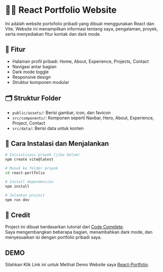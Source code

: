 # 🧑‍💻 React Portfolio Website

Ini adalah website portofolio pribadi yang dibuat menggunakan React dan Vite. Website ini menampilkan informasi tentang saya, pengalaman, proyek, serta menyediakan fitur kontak dan dark mode.

## 📄 Fitur

- Halaman profil pribadi: Home, About, Experience, Projects, Contact
- Navigasi antar bagian
- Dark mode toggle
- Responsive design
- Struktur komponen modular

## 🗂️ Struktur Folder

- `public/assets/`: Berisi gambar, icon, dan favicon
- `src/components/`: Komponen seperti Navbar, Hero, About, Experience, Project, Contact
- `src/data/`: Berisi data untuk konten

## 🚀 Cara Instalasi dan Menjalankan

```bash
# Inisialisasi proyek (jika belum)
npm create vite@latest

# Masuk ke folder proyek
cd react-portfolio

# Install dependencies
npm install

# Jalankan project
npm run dev

```
## 🙏 Credit

Project ini dibuat berdasarkan tutorial dari [Code Complete](https://youtu.be/YQCDUJ6hhNY?si=pCXBLLT5lS--Y35k).  
Saya mengembangkan beberapa bagian, menambahkan dark mode, dan menyesuaikan isi dengan portfolio pribadi saya.

## DEMO 

Silahkan Klik Link ini untuk Melihat Demo Website saya [React-Portfolio](https://portfoliomarvel.netlify.app/).

